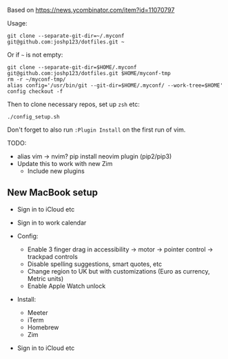Based on https://news.ycombinator.com/item?id=11070797

Usage:

```
git clone --separate-git-dir=~/.myconf git@github.com:joshp123/dotfiles.git ~

```

Or if `~` is not empty:

    git clone --separate-git-dir=$HOME/.myconf git@github.com:joshp123/dotfiles.git $HOME/myconf-tmp
    rm -r ~/myconf-tmp/
    alias config='/usr/bin/git --git-dir=$HOME/.myconf/ --work-tree=$HOME'
    config checkout -f
 
Then to clone necessary repos, set up `zsh` etc:

`./config_setup.sh`

Don't forget to also run `:Plugin Install` on the first run of vim.

TODO:
- alias vim -> nvim? pip install neovim plugin (pip2/pip3)
- Update this to work with new Zim
    - Include new plugins

## New MacBook setup
- Sign in to iCloud etc
- Sign in to work calendar
- Config:
    - Enable 3 finger drag in accessibility -> motor -> pointer control -> trackpad controls
    - Disable spelling suggestions, smart quotes, etc
    - Change region to UK but with customizations (Euro as currency, Metric units)
    - Enable Apple Watch unlock
 
- Install:
    - Meeter
    - iTerm
    - Homebrew
    - Zim

- Sign in to iCloud etc
